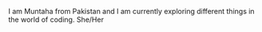 I am Muntaha from Pakistan 
and I am currently exploring different things in the world of coding.
She/Her
